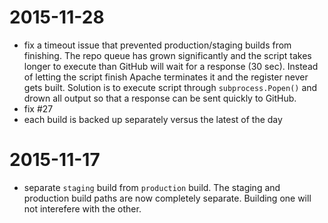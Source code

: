 # 2015-11-28

- fix a timeout issue that prevented production/staging builds from finishing. The repo queue has grown significantly and the script takes longer to execute than GitHub will wait for a response (30 sec). Instead of letting the script finish Apache terminates it and the register never gets built. Solution is to execute script through `subprocess.Popen()` and drown all output so that a response can be sent quickly to GitHub.
- fix #27
- each build is backed up separately versus the latest of the day

# 2015-11-17 

- separate `staging` build from `production` build. The staging and production build paths are now completely separate. Building one will not interefere with the other. 